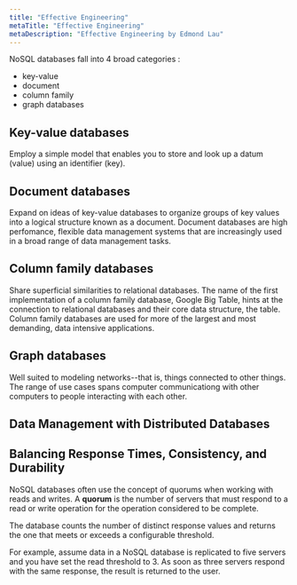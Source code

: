 ```yaml
---
title: "Effective Engineering"
metaTitle: "Effective Engineering"
metaDescription: "Effective Engineering by Edmond Lau"
---
```


NoSQL databases fall into 4 broad categories :

-	key-value
-	document
-	column family
-	graph databases

Key-value databases
---

Employ a simple model that enables you to store and look up a datum (value) using an identifier (key).

Document databases
---

Expand on ideas of key-value databases to organize groups of key values into a logical structure known as a document. Document databases are high perfomance, flexible data management systems that are increasingly used in a broad range of data management tasks.

Column family databases
---

Share superficial similarities to relational databases. The name of the first implementation of a column family database, Google Big Table, hints at the connection to relational databases and their core data structure, the table. Column family databases are used for more of the largest and most demanding, data intensive applications.

Graph databases
---

Well suited to modeling networks--that is, things connected to other things. The range of use cases spans computer communicationg with other computers to people interacting with each other.

Data Management with Distributed Databases
---

Balancing Response Times, Consistency, and Durability
---

NoSQL databases often use the concept of quorums when working with reads and writes. A **quorum** is the number of servers that must respond to a read or write operation for the operation considered to be complete.

The database counts the number of distinct response values and returns the one that meets or exceeds a configurable threshold.

For example, assume data in a NoSQL database is replicated to five servers and you have set the read threshold to 3. As soon as three servers respond with the same response, the result is returned to the user.
